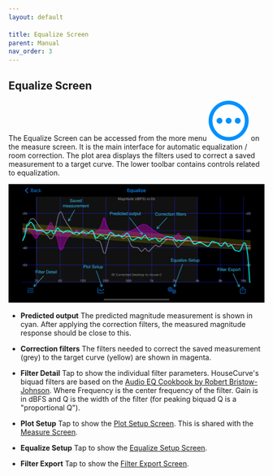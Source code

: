 ```yaml
---
layout: default

title: Equalize Screen
parent: Manual
nav_order: 3
---
```


## Equalize Screen
The Equalize Screen can be accessed from the more menu <img src="/assets/img/more.png" alt="More" class="app-icon"> on the measure screen.  It is the main interface for automatic equalization / room correction.  The plot area displays the filters used to correct a saved measurement to a target curve. The lower toolbar contains controls related to equalization.

![Equalize Screen](/assets/img/equalize_screen.png "HouseCurve Equalize screen")

- **Predicted output** The predicted magnitude measurement is shown in cyan.  After applying the correction filters, the measured magnitude response should be close to this.

- **Correction filters** The filters needed to correct the saved measurement (grey) to the target curve (yellow) are shown in magenta.

- **Filter Detail** Tap to show the individual filter parameters.  HouseCurve's biquad filters are based on the [Audio EQ Cookbook by Robert Bristow-Johnson](https://www.w3.org/TR/audio-eq-cookbook/).  Where Frequency is the center frequency of the filter.  Gain is in dBFS and Q is the width of the filter (for peaking biquad Q is a "proportional Q").

- **Plot Setup** Tap to show the [Plot Setup Screen](plot_setup.md).  This is shared with the [Measure Screen](measure_screen.md).

- **Equalize Setup** Tap to show the [Equalize Setup Screen](equalize_setup.md).

- **Filter Export** Tap to show the [Filter Export Screen](filter_export.md).



